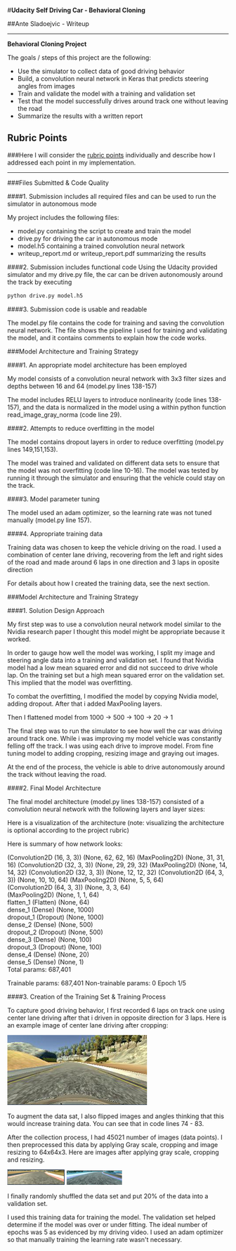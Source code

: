 #**Udacity Self Driving Car - Behavioral Cloning** 

##Ante Sladoejvic - Writeup

---

**Behavioral Cloning Project**

The goals / steps of this project are the following:
* Use the simulator to collect data of good driving behavior
* Build, a convolution neural network in Keras that predicts steering angles from images
* Train and validate the model with a training and validation set
* Test that the model successfully drives around track one without leaving the road
* Summarize the results with a written report


[//]: # (Image References)

[image2]: ./examples/img_driving.png "Image Driving"
[image3]: ./examples/img_rgb.png "Image RGB"
[image4]: ./examples/img_gray.png "Image Gray"
[image5]: ./examples/placeholder_small.png "Recovery Image"
[image6]: ./examples/placeholder_small.png "Normal Image"
[image7]: ./examples/placeholder_small.png "Flipped Image"

## Rubric Points
###Here I will consider the [rubric points](https://review.udacity.com/#!/rubrics/432/view) individually and describe how I addressed each point in my implementation.  

---
###Files Submitted & Code Quality

####1. Submission includes all required files and can be used to run the simulator in autonomous mode

My project includes the following files:
* model.py containing the script to create and train the model
* drive.py for driving the car in autonomous mode
* model.h5 containing a trained convolution neural network 
* writeup_report.md or writeup_report.pdf summarizing the results

####2. Submission includes functional code
Using the Udacity provided simulator and my drive.py file, the car can be driven autonomously around the track by executing 
```sh
python drive.py model.h5
```

####3. Submission code is usable and readable

The model.py file contains the code for training and saving the convolution neural network. The file shows the pipeline I used for training and validating the model, and it contains comments to explain how the code works.

###Model Architecture and Training Strategy

####1. An appropriate model architecture has been employed

My model consists of a convolution neural network with 3x3 filter sizes and depths between 16 and 64 (model.py lines 138-157) 

The model includes RELU layers to introduce nonlinearity (code lines 138-157), and the data is normalized in the model using a within python function read_image_gray_norma (code line 29). 


####2. Attempts to reduce overfitting in the model

The model contains dropout layers in order to reduce overfitting (model.py lines 149,151,153). 

The model was trained and validated on different data sets to ensure that the model was not overfitting (code line 10-16). The model was tested by running it through the simulator and ensuring that the vehicle could stay on the track.

####3. Model parameter tuning

The model used an adam optimizer, so the learning rate was not tuned manually (model.py line 157).

####4. Appropriate training data

Training data was chosen to keep the vehicle driving on the road. I used a combination of center lane driving, recovering from the left and right sides of the road and made around 6 laps in one direction and 3 laps in oposite direction

For details about how I created the training data, see the next section. 

###Model Architecture and Training Strategy

####1. Solution Design Approach

My first step was to use a convolution neural network model similar to the Nvidia research paper I thought this model might be appropriate because it worked.

In order to gauge how well the model was working, I split my image and steering angle data into a training and validation set. I found that Nvidia model had a low mean squared error and did not succeed to drive whole lap. On the training set but a high mean squared error on the validation set. This implied that the model was overfitting. 

To combat the overfitting, I modified the model by copying Nvidia model, adding dropout. After that i added MaxPooling layers.

Then I flattened model from 1000 -> 500 -> 100 -> 20 -> 1

The final step was to run the simulator to see how well the car was driving around track one. 
While i was improving my model vehicle was constantly felling off the track. I was using each drive to improve model. From fine tuning model to adding cropping, resizing image and graying out images.

At the end of the process, the vehicle is able to drive autonomously around the track without leaving the road.

####2. Final Model Architecture

The final model architecture (model.py lines 138-157) consisted of a convolution neural network with the following layers and layer sizes:

Here is a visualization of the architecture (note: visualizing the architecture is optional according to the project rubric)

Here is summary of how network looks:

(Convolution2D (16, 3, 3))  (None, 62, 62, 16)
(MaxPooling2D)    			(None, 31, 31, 16)
(Convolution2D (32, 3, 3))  (None, 29, 29, 32)
(MaxPooling2D)  			(None, 14, 14, 32)
(Convolution2D (32, 3, 3))  (None, 12, 12, 32)
(Convolution2D (64, 3, 3))  (None, 10, 10, 64)
(MaxPooling2D)  			(None, 5, 5, 64)  
(Convolution2D (64, 3, 3))  (None, 3, 3, 64)  
(MaxPooling2D)  			(None, 1, 1, 64)  
flatten_1 (Flatten)         (None, 64)    
dense_1 (Dense)             (None, 1000)  
dropout_1 (Dropout)         (None, 1000)  
dense_2 (Dense)             (None, 500)   
dropout_2 (Dropout)         (None, 500)   
dense_3 (Dense)             (None, 100)   
dropout_3 (Dropout)         (None, 100)   
dense_4 (Dense)             (None, 20)    
dense_5 (Dense)             (None, 1)     
Total params: 687,401

Trainable params: 687,401
Non-trainable params: 0
Epoch 1/5

####3. Creation of the Training Set & Training Process

To capture good driving behavior, I first recorded 6 laps on track one using center lane driving after that i driven in opposite direction for 3 laps. Here is an example image of center lane driving after cropping:

![alt text][image2]



To augment the data sat, I also flipped images and angles thinking that this would increase training data. You can see that in code lines 74 - 83.

After the collection process, I had 45021 number of images (data points). I then preprocessed this data by applying Gray scale, cropping and image resizing to 64x64x3. Here are images after applying gray scale, cropping and resizing.

![alt text][image3]
![alt text][image4]

I finally randomly shuffled the data set and put 20% of the data into a validation set. 

I used this training data for training the model. The validation set helped determine if the model was over or under fitting. The ideal number of epochs was 5 as evidenced by my driving video. I used an adam optimizer so that manually training the learning rate wasn't necessary.
